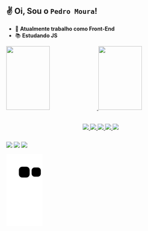## **✌ Oi, Sou o `Pedro Moura`!**

- 🔭 **Atualmente trabalho como Front-End**
- 📚 **Estudando JS**

<div>
  <a href="https://github.com/pedromouradev">
  <img width="48%" height="170px" src="https://github-readme-stats.vercel.app/api?username=pedromouradev&show_icons=false&theme=dark&include_all_commits=true&count_private=true"/>
  <img width="48%" height="170px" src="https://github-readme-stats.vercel.app/api/top-langs/?username=pedromouradev&layout=compact&langs_count=7&theme=dark"/>
</div>

<br>
<br>

<div align="center">
  <img src="https://img.shields.io/badge/JavaScript-F7DF1E?style=for-the-badge&logo=javascript&logoColor=black">
  <img src="https://img.shields.io/badge/HTML5-E34F26?style=for-the-badge&logo=html5&logoColor=white">
  <img src="https://img.shields.io/badge/CSS3-1572B6?style=for-the-badge&logo=css3&logoColor=white">
  <img src="https://img.shields.io/badge/Node.js-43853D?style=for-the-badge&logo=node.js&logoColor=white">
  <img src="https://img.shields.io/badge/Python-14354C?style=for-the-badge&logo=python&logoColor=white">
</div>

##

<div>
  <a href="https://instagram.com/pedrohenriquemouramoura" target="_blank"><img src="https://img.shields.io/badge/-Instagram-%23E4405F?style=for-the-badge&logo=instagram&logoColor=white" target="_blank"></a>
  <a href = "mailto:contatopedromoura07@gmail.com"><img src="https://img.shields.io/badge/-Gmail-%23333?style=for-the-badge&logo=gmail&logoColor=white" target="_blank"></a>
  <a href="https://www.linkedin.com/in/pedro-moura-aa4623256/)" target="_blank"><img src="https://img.shields.io/badge/-LinkedIn-%230077B5?style=for-the-badge&logo=linkedin&logoColor=white" target="_blank"></a> 
    
  ![Snake animation](https://github.com/roycyeduardo/roycyeduardo/blob/output/github-contribution-grid-snake.svg)
</div>
